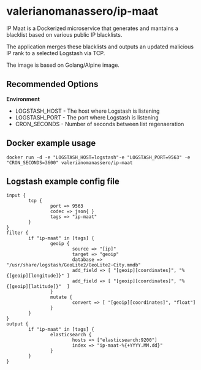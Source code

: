 # valerianomanassero/ip-maat
IP Maat is a Dockerized microservice that generates and mantains a blacklist based on various public IP blacklists.

The application merges these blacklists and outputs an updated malicious IP rank to a selected Logstash via TCP.

The image is based on Golang/Alpine image.


## Recommended Options

**Environment**

- LOGSTASH_HOST - The host where Logstash is listening
- LOGSTASH_PORT - The port where Logstash is listening
- CRON_SECONDS - Number of seconds between list regenaeration 

## Docker example usage

```
docker run -d -e "LOGSTASH_HOST=logstash"-e "LOGSTASH_PORT=9563" -e "CRON_SECONDS=3600" valerianomanassero/ip-maat
```
## Logstash example config file
```
input {
        tcp {
                port => 9563
                codec => json{ }
                tags => "ip-maat"
        }
}
filter {
        if "ip-maat" in [tags] {
                geoip {
                        source => "[ip]"
                        target => "geoip"
                        database => "/usr/share/logstash/GeoLite2/GeoLite2-City.mmdb"
                        add_field => [ "[geoip][coordinates]", "%{[geoip][longitude]}" ]
                        add_field => [ "[geoip][coordinates]", "%{[geoip][latitude]}"  ]
                }
                mutate {
                        convert => [ "[geoip][coordinates]", "float"]
                }
        }
}
output {
        if "ip-maat" in [tags] {
                elasticsearch {
                        hosts => ["elasticsearch:9200"]
                        index => "ip-maat-%{+YYYY.MM.dd}"
                }
        }
}
```
